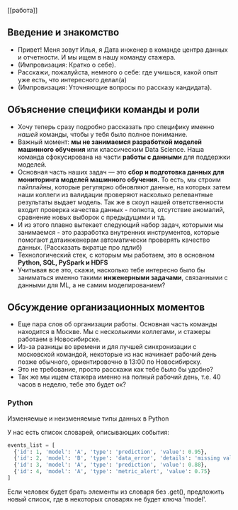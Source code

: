 [[работа]]
## Введение и знакомство
- Привет! Меня зовут Илья, я Дата инженер в команде центра данных и отчетности. И мы ищем в нашу команду стажера.
- (Импровизация: Кратко о себе).
- Расскажи, пожалуйста, немного о себе: где учишься, какой опыт уже есть, что интересного делал(а)
- (Импровизация: Уточняющие вопросы по рассказу кандидата).

## Объяснение специфики команды и роли
- Хочу теперь сразу подробно рассказать про специфику именно _нашей_ команды, чтобы у тебя было полное понимание.
- Важный момент: **мы не занимаемся разработкой моделей машинного обучения** или классическим Data Science. Наша команда сфокусирована на части **работы с данными** для поддержки моделей.
- Основная часть наших задач — это **сбор и подготовка данных для мониторинга моделей машинного обучения.** То есть, мы строим пайплайны, которые регулярно обновляют данные, на которых затем наши коллеги из валидации проверяют насколько релевантные результаты выдает модель. Так же в скоуп нашей ответственности входит проверка качества данных - полнота, отсутствие аномалий, сравнение новых выборок с предыдущими и тд.
- И из этого плавно вытекает следующий набор задач, которыми мы занимаемся - это разработка внутренних инструментов, которые помогают датаинженерам автоматически проверять качество данных. (Рассказать вкратце про лдлиб)
- Технологический стек, с которым мы работаем, это в основном **Python, SQL, PySpark и HDFS**
- Учитывая все это, скажи, насколько тебе интересно было бы заниматься именно такими **инженерными задачами**, связанными с данными для ML, а не самим моделированием?


## Обсуждение организационных моментов
- Еще пара слов об организации работы. Основная часть команды находится в Москве. Мы с несколькими коллегами, и стажеры работаем в Новосибирске.
- Из-за разницы во времени и для лучшей синхронизации с московской командой, некоторые из нас начинает рабочий день позже обычного, ориентировочно в 13:00 по Новосибирску.
- Это не требование, просто расскажи как тебе было бы удобно?
- Так же мы ищем стажера именно на полный рабочий день, т.е. 40 часов в неделю, тебе это будет ок?

### Python
Изменяемые и неизменяемые типы данных в Python

У нас есть список словарей, описывающих события:
```python
events_list = [
  {'id': 1, 'model': 'A', 'type': 'prediction', 'value': 0.95},
  {'id': 2, 'model': 'B', 'type': 'data_error', 'details': 'missing value'},
  {'id': 3, 'model': 'A', 'type': 'prediction', 'value': 0.88},
  {'id': 4, 'model': 'A', 'type': 'metric_alert', 'value': 0.75}
]
```

Если человек будет брать элементы из словаря без .get(), предложить новый список, где в некоторых словарях не будет ключа 'model'.

